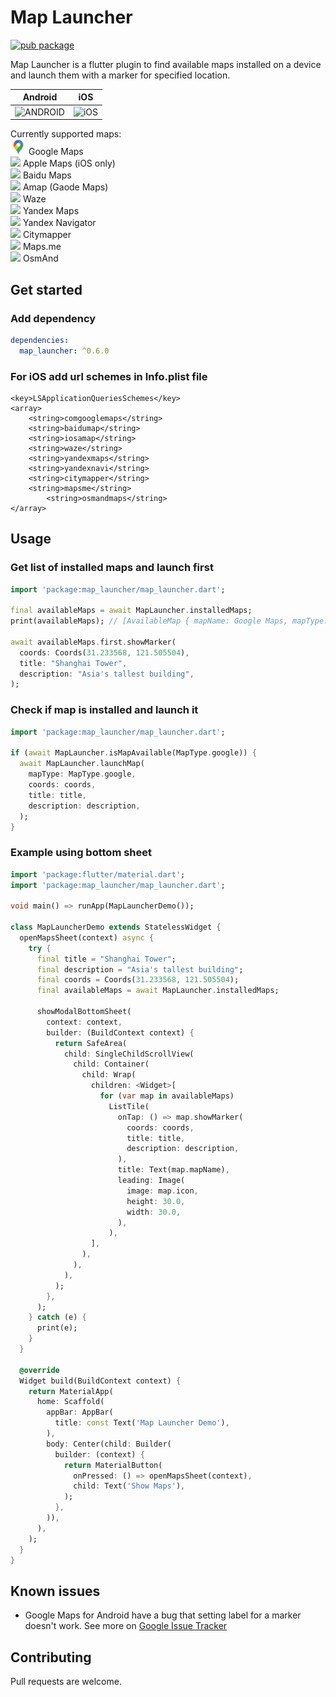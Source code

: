 # Map Launcher

[![pub package](https://img.shields.io/pub/v/map_launcher.svg)](https://pub.dartlang.org/packages/map_launcher)

Map Launcher is a flutter plugin to find available maps installed on a device and launch them with a marker for specified location.

|                                Android                                 |                                iOS                                 |
| :--------------------------------------------------------------------: | :----------------------------------------------------------------: |
| ![ANDROID](https://media.giphy.com/media/jpR6J3BpABU4guU8oN/giphy.gif) | ![iOS](https://media.giphy.com/media/VEhyMsqb9Nj30VPpaR/giphy.gif) |

Currently supported maps:
</br><img src="https://github.com/mattermoran/map_launcher/raw/master/assets/icons/google.png" width="25"> Google Maps
</br><img src="https://github.com/mattermoran/map_launcher/raw/master/assets/icons/apple.png" width="25"> Apple Maps (iOS only)
</br><img src="https://github.com/mattermoran/map_launcher/raw/master/assets/icons/baidu.png" width="25"> Baidu Maps
</br><img src="https://github.com/mattermoran/map_launcher/raw/master/assets/icons/amap.png" width="25"> Amap (Gaode Maps)
</br><img src="https://github.com/mattermoran/map_launcher/raw/master/assets/icons/waze.png" width="25"> Waze
</br><img src="https://github.com/mattermoran/map_launcher/raw/master/assets/icons/yandexMaps.png" width="25"> Yandex Maps
</br><img src="https://github.com/mattermoran/map_launcher/raw/master/assets/icons/yandexNavi.png" width="25"> Yandex Navigator
</br><img src="https://github.com/mattermoran/map_launcher/raw/master/assets/icons/citymapper.png" width="25"> Citymapper
</br><img src="https://github.com/mattermoran/map_launcher/raw/master/assets/icons/mapswithme.png" width="25"> Maps.me
</br><img src="https://github.com/mattermoran/map_launcher/raw/master/assets/icons/osmand.png" width="25"> OsmAnd

## Get started

### Add dependency

```yaml
dependencies:
  map_launcher: ^0.6.0
```

### For iOS add url schemes in Info.plist file

```
<key>LSApplicationQueriesSchemes</key>
<array>
    <string>comgooglemaps</string>
    <string>baidumap</string>
    <string>iosamap</string>
    <string>waze</string>
    <string>yandexmaps</string>
    <string>yandexnavi</string>
    <string>citymapper</string>
    <string>mapsme</string>
		<string>osmandmaps</string>
</array>
```

## Usage

### Get list of installed maps and launch first

```dart
import 'package:map_launcher/map_launcher.dart';

final availableMaps = await MapLauncher.installedMaps;
print(availableMaps); // [AvailableMap { mapName: Google Maps, mapType: google }, ...]

await availableMaps.first.showMarker(
  coords: Coords(31.233568, 121.505504),
  title: "Shanghai Tower",
  description: "Asia's tallest building",
);

```

### Check if map is installed and launch it

```dart
import 'package:map_launcher/map_launcher.dart';

if (await MapLauncher.isMapAvailable(MapType.google)) {
  await MapLauncher.launchMap(
    mapType: MapType.google,
    coords: coords,
    title: title,
    description: description,
  );
}

```

### Example using bottom sheet

```dart
import 'package:flutter/material.dart';
import 'package:map_launcher/map_launcher.dart';

void main() => runApp(MapLauncherDemo());

class MapLauncherDemo extends StatelessWidget {
  openMapsSheet(context) async {
    try {
      final title = "Shanghai Tower";
      final description = "Asia's tallest building";
      final coords = Coords(31.233568, 121.505504);
      final availableMaps = await MapLauncher.installedMaps;

      showModalBottomSheet(
        context: context,
        builder: (BuildContext context) {
          return SafeArea(
            child: SingleChildScrollView(
              child: Container(
                child: Wrap(
                  children: <Widget>[
                    for (var map in availableMaps)
                      ListTile(
                        onTap: () => map.showMarker(
                          coords: coords,
                          title: title,
                          description: description,
                        ),
                        title: Text(map.mapName),
                        leading: Image(
                          image: map.icon,
                          height: 30.0,
                          width: 30.0,
                        ),
                      ),
                  ],
                ),
              ),
            ),
          );
        },
      );
    } catch (e) {
      print(e);
    }
  }

  @override
  Widget build(BuildContext context) {
    return MaterialApp(
      home: Scaffold(
        appBar: AppBar(
          title: const Text('Map Launcher Demo'),
        ),
        body: Center(child: Builder(
          builder: (context) {
            return MaterialButton(
              onPressed: () => openMapsSheet(context),
              child: Text('Show Maps'),
            );
          },
        )),
      ),
    );
  }
}
```

## Known issues

- Google Maps for Android have a bug that setting label for a marker doesn't work. See more on [Google Issue Tracker](https://issuetracker.google.com/issues/129726279)

## Contributing

Pull requests are welcome.

